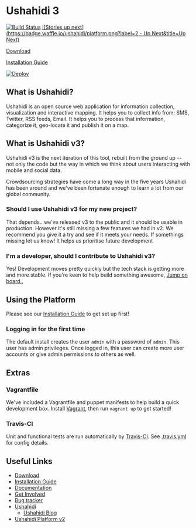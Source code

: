 [download]: https://github.com/ushahidi/platform/releases
[install]: http://docs.ushahidi.org/install/index.html
[docs]: http://docs.ushahidi.com/
[getin]: http://docs.ushahidi.com/get-involved.html
[issues]: https://github.com/ushahidi/platform/issues
[ush2]: https://github.com/ushahidi/Ushahidi_Web
[ushahidi]: http://ushahidi.com
[ushblog]: http://blog.ushahidi.com

Ushahidi 3
============

[![Build Status](https://travis-ci.org/ushahidi/platform.png)](https://travis-ci.org/ushahidi/platform)
[![Stories up next](https://badge.waffle.io/ushahidi/platform.png?label=2 - Up Next&title=Up Next)](https://waffle.io/ushahidi/platform)

[Download][download]

[Installation Guide][install]

[![Deploy](https://www.herokucdn.com/deploy/button.png)](https://heroku.com/deploy)

## What is Ushahidi?

Ushahidi is an open source web application for information collection, visualization and interactive mapping. It helps you to collect info from: SMS, Twitter, RSS feeds, Email. It helps you to process that information, categorize it, geo-locate it and publish it on a map.

## What is Ushahidi v3?

Ushahidi v3 is the next iteration of this tool, rebuilt from the ground up -- not only the code but the way in which we think about users interacting with mobile and social data.

Crowdsourcing strategies have come a long way in the five years Ushahidi has been around and we've been fortunate enough to learn a lot from our global community.

### Should I use Ushahidi v3 for my new project?

That depends.. we've released v3 to the public and it should be usable in production.
However it's still missing a few features we had in v2. We recommend you give it a try and see if it meets your needs. If somethings missing let us know! It helps us prioritise future development

### I'm a developer, should I contribute to Ushahidi v3?

Yes! Development moves pretty quickly but the tech stack is getting more and more stable. If you're keen to help build something awesome, [Jump on board..][getin]

## Using the Platform

Please see our [Installation Guide][install] to get set up first!

### Logging in for the first time

The default install creates the user `admin` with a password of `admin`.
This user has admin privileges. Once logged in, this user can create more user
accounts or give admin permissions to others as well.

Extras
------

### Vagrantfile

We've included a Vagrantfile and puppet manifests to help build a quick development box.
Install [Vagrant](http://www.vagrantup.com/), then run `vagrant up` to get started!

### Travis-CI

Unit and functional tests are run automatically by [Travis-CI](https://travis-ci.org/ushahidi/platform).
See [.travis.yml](https://github.com/ushahidi/platform/blob/master/.travis.yml) for config details.

## Useful Links

- [Download][download]
- [Installation Guide][install]
- [Documentation][docs]
- [Get Involved][getin]
- [Bug tracker][issues]
- [Ushahidi][ushahidi]
  - [Ushahidi Blog][ushblog]
- [Ushahidi Platform v2][ush2]
